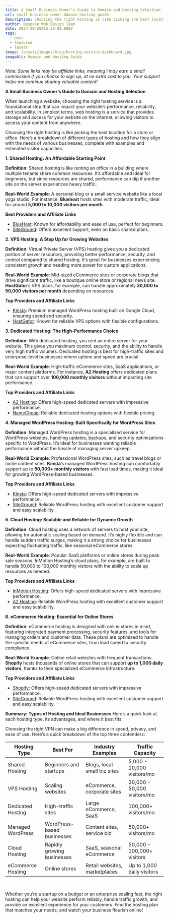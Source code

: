 ```yaml
---
title: A Small Business Owner’s Guide to Domain and Hosting Selection
url: small-business-owner-domain-hosting-guide
description: Choosing the right hosting is like picking the best location for a store or office. Here’s a breakdown of different types of hosting and how they align with the needs of various businesses, complete with examples and estimated visitor capacities.
author: Bespoke Web Design Team
date: 2024-10-29T15:29:00.000Z
tags:
  - post
  - featured
  - latest
image: /assets/images/blog/hosting-service-dashboard.jpg
imageAlt: Domain and Hosting Guide
---
```

*Note: Some links may be affiliate links, meaning I may earn a small commission if you choose to sign up, at no extra cost to you. Your support helps me continue sharing valuable content!*

**A Small Business Owner’s Guide to Domain and Hosting Selection**

When launching a website, choosing the right hosting service is a foundational step that can impact your website’s performance, reliability, and scalability. In simplest terms, web hosting is a service that provides storage and access for your website on the internet, allowing visitors to access your content from anywhere.

Choosing the right hosting is like picking the best location for a store or office. Here’s a breakdown of different types of hosting and how they align with the needs of various businesses, complete with examples and estimated visitor capacities.

**1. Shared Hosting: An Affordable Starting Point**

**Definition**: Shared hosting is like renting an office in a building where multiple tenants share common resources. It’s affordable and ideal for beginners, but since resources are shared, performance can dip if another site on the server experiences heavy traffic.

**Real-World Example**: A personal blog or a small service website like a local yoga studio. For instance, **Bluehost** hosts sites with moderate traffic, ideal for around **5,000 to 10,000 visitors per month**.

**Best Providers and Affiliate Links**

* <a href="https://bluehost.sjv.io/c/5804036/1376228/11352" target="_blank">BlueHost</a>: Known for affordability and ease of use, perfect for beginners.
* <a href="https://www.siteground.com/index.htm?afcode=5755263dd5d959d992ef64afec5ec047" target="_blank">SiteGround</a>: Offers excellent support, even on basic shared plans.

**2. VPS Hosting: A Step Up for Growing Websites**

**Definition**: Virtual Private Server (VPS) hosting gives you a dedicated portion of server resources, providing better performance, security, and control compared to shared hosting. It’s great for businesses experiencing consistent growth and needing more power for custom applications.

**Real-World Example**: Mid-sized eCommerce sites or corporate blogs that drive significant traffic, like a boutique online store or regional news site. **HostGator**’s VPS plans, for example, can handle approximately **30,000 to 50,000 visitors per month** depending on resources.

**Top Providers and Affiliate Links**

* <a href="https://partners.inmotionhosting.com/c/5804036/412245/4222" target="_blank">Kinsta</a>: Premium managed WordPress hosting built on Google Cloud, ensuring speed and security.
* <a href="https://partners.hostgator.com/zN6vbM" target="_blank">HostGator</a>: Known for reliable VPS options with flexible configurations.

**3. Dedicated Hosting: The High-Performance Choice**

**Definition**: With dedicated hosting, you rent an entire server for your website. This gives you maximum control, security, and the ability to handle very high traffic volumes. Dedicated hosting is best for high-traffic sites and enterprise-level businesses where uptime and speed are crucial.

**Real-World Example**: High-traffic eCommerce sites, SaaS applications, or major content platforms. For instance, **A2 Hosting** offers dedicated plans that can support over **100,000 monthly visitors** without impacting site performance.

**Top Providers and Affiliate Links**
* <a href="http://www.a2hosting.com/?aid=671703849eb2f&cid=edae5de3" target="_blank">A2 Hosting</a>: Offers high-speed dedicated servers with impressive performance.
* <a href="https://namecheap.pxf.io/Kjov1a" target="_blank">NameCheap</a>: Reliable dedicated hosting options with flexible pricing.

**4. Managed WordPress Hosting: Built Specifically for WordPress Sites**

**Definition**: Managed WordPress hosting is a specialized service for WordPress websites, handling updates, backups, and security optimizations specific to WordPress. It’s ideal for businesses wanting reliable performance without the hassle of managing server upkeep.

**Real-World Example**: Professional WordPress sites, such as travel blogs or niche content sites. **Kinsta**’s managed WordPress hosting can comfortably support up to **50,000+ monthly visitors** with fast load times, making it ideal for growing WordPress-based businesses.

**Top Providers and Affiliate Links**
* <a href="https://kinsta.com/?kaid=UCBVFNLRZCQM%EF%BF%BC-Add%EF%BF%BCDream" target="_blank">Kinsta</a>: Offers high-speed dedicated servers with impressive performance.
* <a href="https://www.siteground.com/index.htm?afcode=5755263dd5d959d992ef64afec5ec047" target="_blank">SiteGround</a>: Reliable WordPress hosting with excellent customer support and easy scalability.

**5. Cloud Hosting: Scalable and Reliable for Dynamic Growth**

**Definition**: Cloud hosting uses a network of servers to host your site, allowing for automatic scaling based on demand. It’s highly flexible and can handle sudden traffic surges, making it a strong choice for businesses expecting fluctuating traffic, like seasonal eCommerce stores.

**Real-World Example**: Popular SaaS platforms or online stores during peak sale seasons. InMotion Hosting’s cloud plans, for example, are built to handle 50,000 to 100,000 monthly visitors with the ability to scale up resources as needed.

**Top Providers and Affiliate Links**
* <a href="https://partners.inmotionhosting.com/c/5804036/412245/4222" target="_blank">InMotion Hosting</a>: Offers high-speed dedicated servers with impressive performance.
* <a href="http://www.a2hosting.com/?aid=671703849eb2f&cid=edae5de3" target="_blank">A2 Hosting</a>: Reliable WordPress hosting with excellent customer support and easy scalability.

**6. eCommerce Hosting: Essential for Online Stores**

**Definition**: eCommerce hosting is designed with online stores in mind, featuring integrated payment processing, security features, and tools for managing orders and customer data. These plans are optimized to handle the specific needs of eCommerce sites, from load speed to security compliance.

**Real-World Example**: Online retail websites with frequent transactions. **Shopify** hosts thousands of online stores that can support **up to 1,000 daily visitors**, thanks to their specialized eCommerce infrastructure.

**Top Providers and Affiliate Links**
* <a href="https://shopify.pxf.io/c/5804036/1061744/13624" target="_blank">Shopify</a>: Offers high-speed dedicated servers with impressive performance.
* <a href="https://www.siteground.com/index.htm?afcode=5755263dd5d959d992ef64afec5ec047" target="_blank">SiteGround</a>: Reliable WordPress hosting with excellent customer support and easy scalability.

**Summary: Types of Hosting and Ideal Businesses**
Here’s a quick look at each hosting type, its advantages, and where it best fits:

Choosing the right VPN can make a big difference in speed, privacy, and ease of use. Here’s a quick breakdown of the top three contenders:

<section id="table-1669">
  <div class="cs-container">
      <div class="cs-content">
      </div>
      <table class="cs-table">
          <thead>
              <tr class="cs-color">
                  <th class="cs-th">Hosting Type</th>
                  <th class="cs-th">Best For</th>
                  <th class="cs-th">Industry Examples</th>
                  <th class="cs-th">Traffic Capacity</th>
              </tr>
          </thead>
          <tbody>
              <tr class="cs-tr">
                  <td class="cs-td">Shared Hosting</td>
                  <td class="cs-td">Beginners and startups</td>
                  <td class="cs-td">Blogs, local small biz sites</td>
                  <td class="cs-td">5,000 - 10,000 visitors/mo</td>
              </tr>
              <tr class="cs-tr">
                  <td class="cs-td">VPS Hosting</td>
                  <td class="cs-td">Scaling websites</td>
                  <td class="cs-td">eCommerce, corporate sites</td>
                  <td class="cs-td">30,000 - 50,000 visitors/mo</td>
              </tr>
              <tr class="cs-tr">
                  <td class="cs-td">Dedicated Hosting</td>
                  <td class="cs-td">High-traffic sites</td>
                  <td class="cs-td">Large eCommerce, SaaS</td>
                  <td class="cs-td">100,000+ visitors/mo</td>
              </tr>
              <tr class="cs-tr">
                  <td class="cs-td">Managed WordPress</td>
                  <td class="cs-td">WordPress-based businesses</td>
                  <td class="cs-td">Content sites, service biz</td>
                  <td class="cs-td">50,000+ visitors/mo</td>
              </tr>
              <tr class="cs-tr">
                  <td class="cs-td">Cloud Hosting</td>
                  <td class="cs-td">Rapidly growing businesses</td>
                  <td class="cs-td">SaaS, seasonal eCommerce</td>
                  <td class="cs-td">50,000 - 100,000+ visitors</td>
              </tr>
              <tr class="cs-tr">
                  <td class="cs-td">eCommerce Hosting</td>
                  <td class="cs-td">Online stores</td>
                  <td class="cs-td">Retail websites, marketplaces</td>
                  <td class="cs-td">Up to 1,000 daily visitors</td>
              </tr>
          </tbody>
      </table>
  </div>
  <br />
</section>

Whether you’re a startup on a budget or an enterprise scaling fast, the right hosting can help your website perform reliably, handle traffic growth, and provide an excellent experience for your customers. Find the hosting plan that matches your needs, and watch your business flourish online!